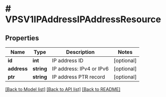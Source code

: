 # # VPSV1IPAddressIPAddressResource

## Properties

Name | Type | Description | Notes
------------ | ------------- | ------------- | -------------
**id** | **int** | IP address ID | [optional]
**address** | **string** | IP address: IPv4 or IPv6 | [optional]
**ptr** | **string** | IP address PTR record | [optional]

[[Back to Model list]](../../README.md#models) [[Back to API list]](../../README.md#endpoints) [[Back to README]](../../README.md)
